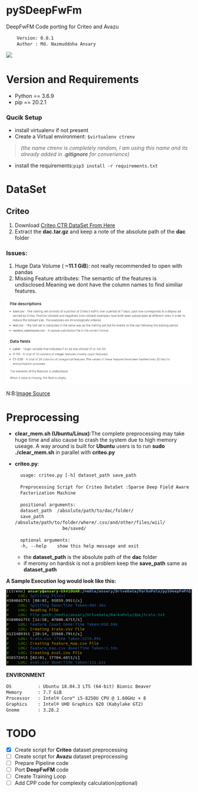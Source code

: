 # pySDeepFwFm
DeepFwFM Code porting for Criteo and Avazu

        Version: 0.0.1   
        Author : Md. Nazmuddoha Ansary

![](src_img/python.ico?raw=true)

# Version and Requirements
* Python == 3.6.9
* pip    == 20.2.1

### Qucik Setup 
* install virtualenv if not present
* Create a Virtual environment: ```$virtualenv ctrenv``` 

> *(the name ctrenv is completely random, I am using this name and its already added in **.gitignore** for converience)* 

* install the requirements:```pip3 install -r requirements.txt```

#  DataSet

## Criteo

1. Download [Criteo CTR DataSet From Here](http://labs.criteo.com/2014/02/download-kaggle-display-advertising-challenge-dataset/)    
2. Extract the **dac.tar.gz** and keep a note of the absolute path of the **dac** folder       

### **Issues**:
1. Huge Data Volume ( **~11.1 GiB**): not really recommended to open with pandas 
2. Missing Feature attributes: The semantic of the features is undisclosed.Meaning we dont have the column names to find similiar features.


![](src_img/ci1.png?raw=true)


N:B:[Image Source](https://www.kaggle.com/c/criteo-display-ad-challenge/data)

#  Preprocessing
* **clear_mem.sh (Ubuntu/Linux)**:The complete preprocessing may take huge time and also cause to crash the system due to high memory useage. A way around is built for **Ubuntu** users is to run **sudo ./clear_mem.sh** in parallel with **criteo.py**
* **criteo.py**:

        usage: criteo.py [-h] dataset_path save_path

        Preprocessing Script for Criteo DataSet :Sparse Deep Field Aware
        Factorization Machine

        positional arguments:
        dataset_path  /absolute/path/to/dac/folder/
        save_path     /absolute/path/to/folder/where/.csv/and/other/files/wiil/
                        be/saved/

        optional arguments:
        -h, --help    show this help message and exit

    * the **dataset_path** is the absolute path of the **dac** folder
    * if meromy on hardisk is not a problem keep the **save_path** same as **dataset_path**

**A Sample Execution log would look like this:**

![](src_img/log.png?raw=true)

**ENVIRONMENT**  

    OS          : Ubuntu 18.04.3 LTS (64-bit) Bionic Beaver        
    Memory      : 7.7 GiB  
    Processor   : Intel® Core™ i5-8250U CPU @ 1.60GHz × 8    
    Graphics    : Intel® UHD Graphics 620 (Kabylake GT2)  
    Gnome       : 3.28.2  

# TODO

- [x] Create script for **Criteo** dataset preprocessing
- [ ] Create script for **Avazu** dataset preprocessing
- [ ] Prepare Pipeline code 
- [ ] Port **DeepFwFM** code 
- [ ] Create Training Loop
- [ ] Add CPP code for complexity calculation(optional)
